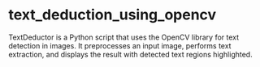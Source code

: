# text_deduction_using_opencv
TextDeductor is a Python script that uses the OpenCV library for text detection in images. It preprocesses an input image, performs text extraction, and displays the result with detected text regions highlighted.
